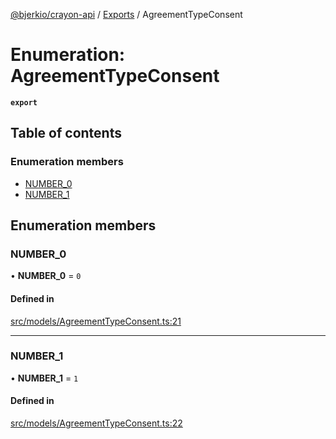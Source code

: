 [@bjerkio/crayon-api](../README.md) / [Exports](../modules.md) / AgreementTypeConsent

# Enumeration: AgreementTypeConsent

**`export`**

## Table of contents

### Enumeration members

- [NUMBER\_0](AgreementTypeConsent.md#number_0)
- [NUMBER\_1](AgreementTypeConsent.md#number_1)

## Enumeration members

### NUMBER\_0

• **NUMBER\_0** = `0`

#### Defined in

[src/models/AgreementTypeConsent.ts:21](https://github.com/bjerkio/crayon-api-js/blob/22cd66d/src/models/AgreementTypeConsent.ts#L21)

___

### NUMBER\_1

• **NUMBER\_1** = `1`

#### Defined in

[src/models/AgreementTypeConsent.ts:22](https://github.com/bjerkio/crayon-api-js/blob/22cd66d/src/models/AgreementTypeConsent.ts#L22)
